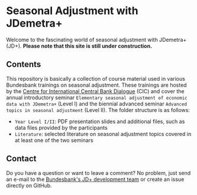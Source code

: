 # Seasonal Adjustment with JDemetra+
Welcome to the fascinating world of seasonal adjustment with JDemetra+ (JD+). **Please note that this site is still under construction.**

## Contents
This repository is basically a collection of course material used in various Bundesbank trainings on seasonal adjustment. These trainings are hosted by the [Centre for International Central Bank Dialogue](https://www.bundesbank.de/en/bundesbank/international-central-bank-dialogue) (CIC) and cover the annual introductory seminar `Elementary seasonal adjustment of economic data with JDemetra+` (Level I) and the biennial advanced seminar `Advanced topics in seasonal adjustment` (Level II). The folder structure is as follows:

- `Year Level I/II`: PDF presentation slides and additional files, such as data files provided by the participants
- `Literature`: selected literature on seasonal adjustment topics covered in at least one of the two seminars

## Contact
Do you have a question or want to leave a comment? No problem, just send an e-mail to the [Bundesbank's JD+ development team](mailto:jdemetra@bundesbank.de) or create an issue directly on GitHub.

